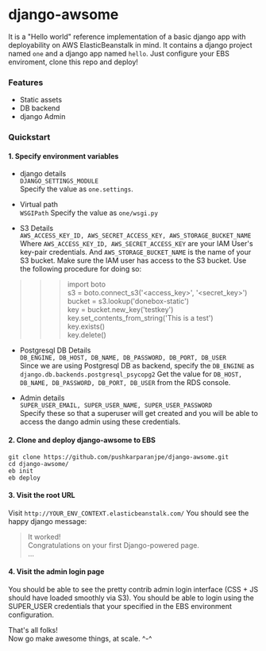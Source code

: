 # django-awsome
It is a "Hello world" reference implementation of a basic django app with deployability on AWS ElasticBeanstalk in mind. It contains a django project named `one` and a django app named `hello`. Just configure your EBS enviroment, clone this repo and deploy!

### Features
* Static assets  
* DB backend  
* django Admin  

### Quickstart

#### 1. Specify environment variables
* django details  
`DJANGO_SETTINGS_MODULE`  
Specify the value as `one.settings`.

* Virtual path  
`WSGIPath`
Specify the value as `one/wsgi.py`

* S3 Details  
`AWS_ACCESS_KEY_ID, AWS_SECRET_ACCESS_KEY, AWS_STORAGE_BUCKET_NAME`  
Where `AWS_ACCESS_KEY_ID, AWS_SECRET_ACCESS_KEY` are your IAM User's key-pair credentials. And `AWS_STORAGE_BUCKET_NAME` is the name of your S3 bucket. Make sure the IAM user has access to the S3 bucket. Use the following procedure for doing so:
>>> import boto  
>>> s3 = boto.connect_s3('<access_key>', '<secret_key>')  
>>> bucket = s3.lookup('donebox-static')  
>>> key = bucket.new_key('testkey')  
>>> key.set_contents_from_string('This is a test')  
>>> key.exists()  
>>> key.delete()  


* Postgresql DB Details  
`DB_ENGINE, DB_HOST, DB_NAME, DB_PASSWORD, DB_PORT, DB_USER`  
Since we are using Postgresql DB as backend, specify the `DB_ENGINE` as `django.db.backends.postgresql_psycopg2`
Get the value for `DB_HOST, DB_NAME, DB_PASSWORD, DB_PORT, DB_USER` from the RDS console.

* Admin details  
`SUPER_USER_EMAIL, SUPER_USER_NAME, SUPER_USER_PASSWORD`  
Specify these so that a superuser will get created and you will be able to access the dango admin using these credentials.


#### 2. Clone and deploy django-awsome to EBS
`git clone https://github.com/pushkarparanjpe/django-awsome.git`  
`cd django-awsome/`  
`eb init`  
`eb deploy`  


#### 3. Visit the root URL
Visit `http://YOUR_ENV_CONTEXT.elasticbeanstalk.com/`
You should see the happy django message:
> It worked!  
> Congratulations on your first Django-powered page.  
> ...  


#### 4. Visit the admin login page
You should be able to see the pretty contrib admin login interface (CSS + JS should have loaded smoothly via S3).
You should be able to login using the SUPER_USER credentials that your specified in the EBS environment configuration.  

That's all folks!  
Now go make awesome things, at scale. ^-^


